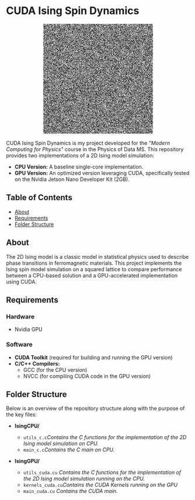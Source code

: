 # CUDA Ising Spin Dynamics

<div align="center">
  <img src="Plots/ising_animation.gif" alt="Ising Model Simulation Animation" width="300"/>
</div>

CUDA Ising Spin Dynamics is my project developed for the _"Modern Computing for Physics"_ course in the Physics of Data MS. This repository provides two implementations of a 2D Ising model simulation:

- **CPU Version:** A baseline single-core implementation.
- **GPU Version:** An optimized version leveraging CUDA, specifically tested on the Nvidia Jetson Nano Developer Kit (2GB).

## Table of Contents

- [About](#about)
- [Requirements](#requirements)
- [Folder Structure](#folder-structure)

## About

The 2D Ising model is a classic model in statistical physics used to describe phase transitions in ferromagnetic materials. This project implements the Ising spin model simulation on a squared lattice to compare performance between a CPU-based solution and a GPU-accelerated implementation using CUDA.

## Requirements

### Hardware
- Nvidia GPU

### Software
- **CUDA Toolkit** (required for building and running the GPU version)
- **C/C++ Compilers:**
  - GCC (for the CPU version)
  - NVCC (for compiling CUDA code in the GPU version)

## Folder Structure

Below is an overview of the repository structure along with the purpose of the key files:

- **IsingCPU/**
  - `utils_c.c`*Contains the C functions for the implementation of the 2D Ising model simulation on CPU.*
  - `main_c.c`*Contains the C main on CPU.*

- **IsingGPU/**
  - `utils_cuda.cu` *Contains the C functions for the implementation of the 2D Ising model simulation running on the CPU.*
  - `kernels_cuda.cu`*Contains the CUDA Kernels running on the GPU*
  - `main_cuda.cu` *Contains the CUDA main.*




